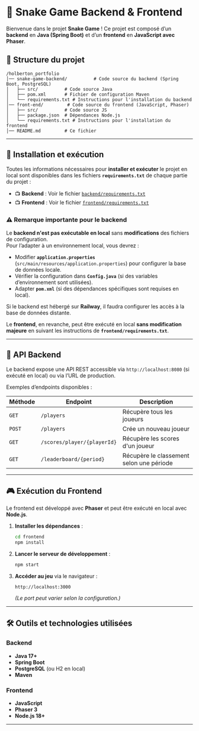 # 🐍 Snake Game Backend & Frontend

Bienvenue dans le projet **Snake Game** ! Ce projet est composé d’un **backend** en **Java (Spring Boot)** et d’un **frontend** en **JavaScript avec Phaser**.

## 💁️ Structure du projet

```
/holberton_portfolio
│── snake-game-backend/          # Code source du backend (Spring Boot, PostgreSQL)
│   ├── src/          # Code source Java
│   ├── pom.xml       # Fichier de configuration Maven
│   └── requirements.txt # Instructions pour l'installation du backend
│── front-end/         # Code source du frontend (JavaScript, Phaser)
│   ├── src/          # Code source JS
│   ├── package.json  # Dépendances Node.js
│   └── requirements.txt # Instructions pour l'installation du frontend
│── README.md         # Ce fichier
```

---

## 🚀 Installation et exécution

Toutes les informations nécessaires pour **installer et exécuter** le projet en local sont disponibles dans les fichiers **`requirements.txt`** de chaque partie du projet :

- 📺 **Backend** : Voir le fichier [`backend/requirements.txt`](backend/requirements.txt)
- 📺 **Frontend** : Voir le fichier [`frontend/requirements.txt`](frontend/requirements.txt)

### ⚠️ Remarque importante pour le backend

Le **backend n'est pas exécutable en local** sans **modifications** des fichiers de configuration.\
Pour l’adapter à un environnement local, vous devrez :

- Modifier **`application.properties`** (`src/main/resources/application.properties`) pour configurer la base de données locale.
- Vérifier la configuration dans **`Config.java`** (si des variables d’environnement sont utilisées).
- Adapter **`pom.xml`** (si des dépendances spécifiques sont requises en local).

Si le backend est hébergé sur **Railway**, il faudra configurer les accès à la base de données distante.

Le **frontend**, en revanche, peut être exécuté en local **sans modification majeure** en suivant les instructions de **`frontend/requirements.txt`**.

---

## 💽 API Backend

Le backend expose une API REST accessible via `http://localhost:8080` (si exécuté en local) ou via l’URL de production.

Exemples d’endpoints disponibles :

| Méthode | Endpoint                    | Description                              |
| ------- | --------------------------- | ---------------------------------------- |
| `GET`   | `/players`                  | Récupère tous les joueurs                |
| `POST`  | `/players`                  | Crée un nouveau joueur                   |
| `GET`   | `/scores/player/{playerId}` | Récupère les scores d'un joueur          |
| `GET`   | `/leaderboard/{period}`     | Récupère le classement selon une période |

---

## 🎮 Exécution du Frontend

Le frontend est développé avec **Phaser** et peut être exécuté en local avec **Node.js**.

1. **Installer les dépendances** :
   ```bash
   cd frontend
   npm install
   ```
2. **Lancer le serveur de développement** :
   ```bash
   npm start
   ```
3. **Accéder au jeu** via le navigateur :
   ```
   http://localhost:3000
   ```
   *(Le port peut varier selon la configuration.)*

---

## 🛠 Outils et technologies utilisées

### **Backend**

- **Java 17+**
- **Spring Boot**
- **PostgreSQL** (ou H2 en local)
- **Maven**

### **Frontend**

- **JavaScript**
- **Phaser 3**
- **Node.js 18+**

---